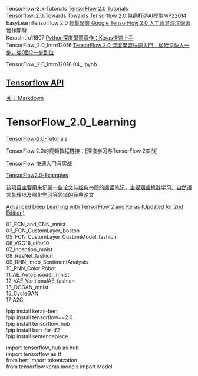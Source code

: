 
TensorFlow-2.x-Tutorials  [TensorFlow 2.0 Tutorials](https://github.com/dragen1860/TensorFlow-2.x-Tutorials)  
Tensorflow_2.0_Towards  [Towards Tensorflow 2.0 無痛打造AI模型MP22014](http://www.drmaster.com.tw/Bookinfo.asp?BookID=MP22014)  
EasyLearnTensorflow 2.0  [輕鬆學會 Google TensorFlow 2.0 人工智慧深度學習實作開發](https://github.com/taipeitechmmslab/MMSLAB-TF2)  
KerasIntro11807  [Python深度學習實作：Keras快速上手](http://www.drmaster.com.tw/Bookinfo.asp?BookID=MP11807)  
TensorFlow_2.0_Intro12016  [TensorFlow 2.0 深度學習快速入門：從1到2快人一步，從0到2一步到位](http://www.drmaster.com.tw/bookinfo.asp?BookID=MP12016)




TensorFlow_2.0_Intro12016 04_.ipynb  






## [Tensorflow API](https://www.tensorflow.org/api_docs/python/tf/transpose)

[关于 Markdown](https://xianbai.me/learn-md/article/syntax/paragraphs-and-line-breaks.html)  

# TensorFlow_2.0_Learning  

[TensorFlow-2.0-Tutorials](https://github.com/dragen1860/TensorFlow-2.x-Tutorials)  

TensorFlow 2.0的视频教程链接：[深度学习与TensorFlow 2实战]  

[TensorFlow 快速入门与实战](https://github.com/DjangoPeng/tensorflow-101)  
 
[TensorFlow2.0-Examples](https://github.com/YunYang1994/TensorFlow2.0-Examples)  
 
 [该项目主要用来记录一些论文与经典书籍的阅读笔记，主要涵盖机器学习、自然语言处理以及强化学习等领域的经典论文](https://github.com/NELSONZHAO/paper-learning-and-notes)  

[Advanced Deep Learning with TensorFlow 2 and Keras (Updated for 2nd Edition)](https://github.com/PacktPublishing/Advanced-Deep-Learning-with-Keras)



01_FCN_and_CNN_mnist  
03_FCN_CustomLayer_boston  
05_FCN_CustomLayer_CustomModel_fashion  
06_VGG16_cifar10  
07_Inception_mnist  
08_ResNet_fashion  
09_RNN_imdb_SentimentAnalysis  
10_RNN_Color Robot  
11_AE_AutoEncoder_mnist  
12_VAE_VaritionalAE_fashion  
13_DCGAN_mnist  
15_CycleGAN  
17_A2C_  





!pip install keras-bert  
!pip install tensorflow==2.0  
!pip install tensorflow_hub  
!pip install bert-for-tf2  
!pip install sentencepiece  


import tensorflow_hub as hub  
import tensorflow as tf  
from bert import tokenization  
from tensorflow.keras.models import Model   
